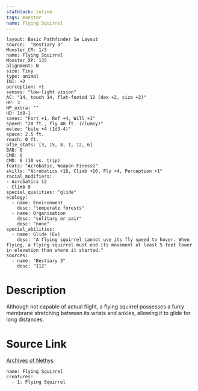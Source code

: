 ```yaml
---
statblock: inline
tags: monster
name: Flying Squirrel
---
```

```statblock
layout: Basic Pathfinder 1e Layout
source:  "Bestiary 3"
Monster_CR: 1/3
name: Flying Squirrel
Monster_XP: 135
alignment: N
size: Tiny
type: animal
INI: +2
perception: +1
senses: "low-light vision"
AC: "14, touch 14, flat-footed 12 (dex +2, size +2)"
HP: 3
HP_extra: ""
HD: 1d8-1
saves: "Fort +1, Ref +4, Will +1"
speed: "20 ft., fly 40 ft. (clumsy)"
melee: "bite +4 (1d3-4)"
space: 2.5 ft.
reach: 0 ft.
pf1e_stats: [3, 15, 8, 1, 12, 6]
BAB: 0
CMB: 0
CMD: 6 (10 vs. trip)
feats: "Acrobatic, Weapon Finesse"
skills: "Acrobatics +16, Climb +10, Fly +4, Perception +1"
racial_modifiers:
- Acrobatics 12
- Climb 8
special_qualities: "glide"
ecology:
  - name: Environment
    desc: "temperate forests"
  - name: Organisation
    desc: "solitary or pair"
    desc: "none"
special_abilities:
  - name: Glide (Ex)
    desc: "A flying squirrel cannot use its fly speed to hover. When flying, a flying squirrel must end its movement at least 5 feet lower in elevation than where it started."
sources:
  - name: "Bestiary 3"
    desc: "112"
```
# Description
Although not capable of actual flight, a flying squirrel possesses a furry membrane stretching between its wrists and ankles, allowing it to glide for long distances.
# Source Link
[Archives of Nethys](https://aonprd.com/MonsterDisplay.aspx?ItemName=Flying%20Squirrel)
```encounter-table
name: Flying Squirrel
creatures:
  - 1: Flying Squirrel
```
